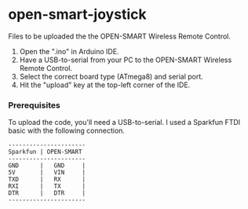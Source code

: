 # open-smart-joystick

Files to be uploaded the the OPEN-SMART Wireless Remote Control.

1. Open the ".ino" in Arduino IDE.
2. Have a USB-to-serial from your PC to the OPEN-SMART Wireless Remote Control.
3. Select the correct board type (ATmega8) and serial port.
4. Hit the "upload" key at the top-left corner of the IDE.

### Prerequisites

To upload the code, you'll need a USB-to-serial. I used a Sparkfun FTDI basic with the
following connection.

```
----------------------
Sparkfun | OPEN-SMART
----------------------
GND      |   GND     |
5V       |   VIN     |
TXD      |   RX      |
RXI      |   TX      |
DTR      |   DTR     |
----------------------
```

